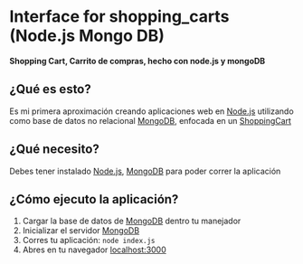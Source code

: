 # Interface for shopping_carts (Node.js Mongo DB)

**Shopping Cart, Carrito de compras, hecho con node.js y mongoDB**

## ¿Qué es esto?
Es mi primera aproximación creando aplicaciones web en [Node.js](http://nodejs.org/) utilizando como base de datos no relacional [MongoDB](http://www.mongodb.org/‎), enfocada en un [ShoppingCart](http://es.wikipedia.org/wiki/Tienda_web)

## ¿Qué necesito?
Debes tener instalado [Node.js](http://nodejs.org/), [MongoDB](http://www.mongodb.org/‎) para poder correr la aplicación

## ¿Cómo ejecuto la aplicación?
 1. Cargar la base de datos de [MongoDB](http://www.mongodb.org/‎) dentro tu manejador
 2. Inicializar el servidor [MongoDB](http://www.mongodb.org/‎)
 3. Corres tu aplicación: `node index.js`
 4. Abres en tu navegador [localhost:3000](http://localhost:3000)
